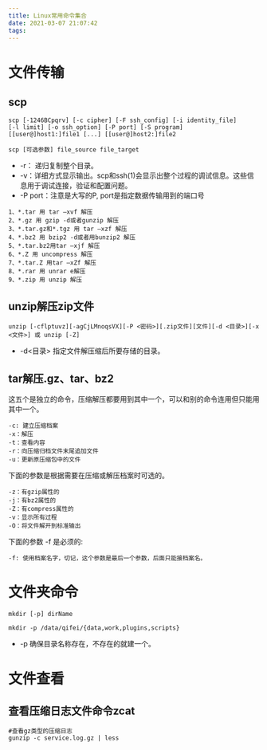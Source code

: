 ```yaml
---
title: Linux常用命令集合
date: 2021-03-07 21:07:42
tags:
---
```






# 文件传输

## scp

```shell
scp [-1246BCpqrv] [-c cipher] [-F ssh_config] [-i identity_file]
[-l limit] [-o ssh_option] [-P port] [-S program]
[[user@]host1:]file1 [...] [[user@]host2:]file2
```

```shell
scp [可选参数] file_source file_target 
```

- -r： 递归复制整个目录。
- -v：详细方式显示输出。scp和ssh(1)会显示出整个过程的调试信息。这些信息用于调试连接，验证和配置问题。
- -P port：注意是大写的P, port是指定数据传输用到的端口号



```
1、*.tar 用 tar –xvf 解压 
2、*.gz 用 gzip -d或者gunzip 解压 
3、*.tar.gz和*.tgz 用 tar –xzf 解压 
4、*.bz2 用 bzip2 -d或者用bunzip2 解压 
5、*.tar.bz2用tar –xjf 解压 
6、*.Z 用 uncompress 解压 
7、*.tar.Z 用tar –xZf 解压 
8、*.rar 用 unrar e解压 
9、*.zip 用 unzip 解压
```

## unzip解压zip文件

```
unzip [-cflptuvz][-agCjLMnoqsVX][-P <密码>][.zip文件][文件][-d <目录>][-x <文件>] 或 unzip [-Z]
```

- -d<目录> 指定文件解压缩后所要存储的目录。

## tar解压.gz、tar、bz2

这五个是独立的命令，压缩解压都要用到其中一个，可以和别的命令连用但只能用其中一个。

```
-c: 建立压缩档案 
-x：解压 
-t：查看内容 
-r：向压缩归档文件末尾追加文件 
-u：更新原压缩包中的文件
```

下面的参数是根据需要在压缩或解压档案时可选的。

```
-z：有gzip属性的 
-j：有bz2属性的 
-Z：有compress属性的 
-v：显示所有过程 
-O：将文件解开到标准输出
```

下面的参数 -f 是必须的:

```
-f: 使用档案名字，切记，这个参数是最后一个参数，后面只能接档案名。 
```



# 文件夹命令

```
mkdir [-p] dirName

mkdir -p /data/qifei/{data,work,plugins,scripts}
```

- -p 确保目录名称存在，不存在的就建一个。





# 文件查看

## 查看压缩日志文件命令zcat 

```
#查看gz类型的压缩日志
gunzip -c service.log.gz | less
```

